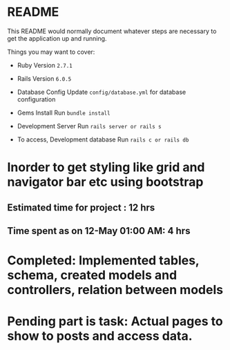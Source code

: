 # README

This README would normally document whatever steps are necessary to get the
application up and running.

Things you may want to cover:

* Ruby Version
  `2.7.1`

* Rails Version
  `6.0.5`

* Database Config
  Update `config/database.yml` for database configuration

* Gems Install
  Run `bundle install`

* Development Server
  Run `rails server or rails s`

* To access, Development database
  Run `rails c or rails db`

 # Inorder to get styling like grid and navigator bar etc using bootstrap


 ## Estimated time for project : 12 hrs
 ## Time spent as on 12-May 01:00 AM: 4 hrs

 # Completed: Implemented tables, schema, created models and controllers, relation between models
 # Pending part is task: Actual pages to show to posts and access data. 
